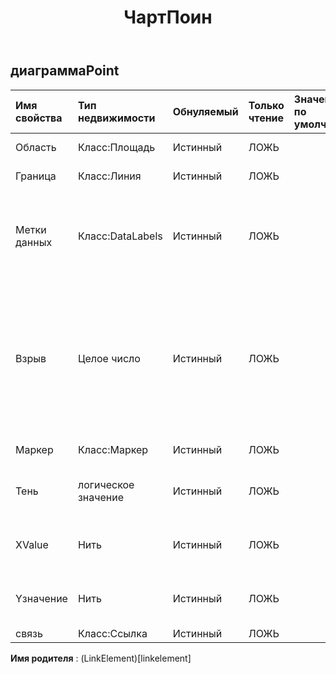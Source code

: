 ﻿---
title: ЧартПоин
second_title: Aspose.Cells Cloud Documen
type: docs
url: /ru/specification/model/chartpoint/
description: "Aspose.Cells Спецификация облачной модели: ChartPoint. Легко обрабатывайте Excel и другие документы электронных таблиц с помощью таких функций, как открытие, создание, редактирование, разделение, слияние, сравнение и преобразование."
weight: 50
---
## **диаграммаPoint**

 

| Имя свойства| Тип недвижимости| Обнуляемый| Только чтение| Значение по умолчанию| Описание|
|:- |:- |:- |:- |:- |:- |
| Область| Класс:Площадь| Истинный| ЛОЖЬ|| Получает площадь.|
| Граница| Класс:Линия| Истинный| ЛОЖЬ|| Получает границу.|
| Метки данных| Класс:DataLabels| Истинный| ЛОЖЬ|| Возвращает объект DataLabels, представляющий метку данных, связанную с точкой.|
| Взрыв| Целое число| Истинный| ЛОЖЬ|| Расстояние открытого фрагмента круговой диаграммы от центра круговой диаграммы выражается в процентах от диаметра круговой диаграммы.|
| Маркер| Класс:Маркер| Истинный| ЛОЖЬ|| Получает маркер.|
| Тень| логическое значение| Истинный| ЛОЖЬ|| Истинно, если точка диаграммы имеет тень.|
| XValue| Нить| Истинный| ЛОЖЬ|| Получает или задает значение X точки диаграммы.|
| Yзначение| Нить| Истинный| ЛОЖЬ|| Получает или задает значение Y точки диаграммы.|
| связь| Класс:Ссылка| Истинный| ЛОЖЬ|||

**Имя родителя** : (LinkElement)[linkelement]